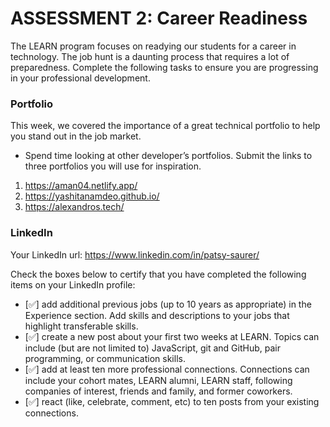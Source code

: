 # ASSESSMENT 2: Career Readiness

The LEARN program focuses on readying our students for a career in technology. The job hunt is a daunting process that requires a lot of preparedness. Complete the following tasks to ensure you are progressing in your professional development.

### Portfolio

This week, we covered the importance of a great technical portfolio to help you stand out in the job market.

- Spend time looking at other developer’s portfolios. Submit the links to three portfolios you will use for inspiration.

1. https://aman04.netlify.app/  
2. https://yashitanamdeo.github.io/
3. https://alexandros.tech/

### LinkedIn

Your LinkedIn url: https://www.linkedin.com/in/patsy-saurer/

Check the boxes below to certify that you have completed the following items on your LinkedIn profile:

- [✅] add additional previous jobs (up to 10 years as appropriate) in the Experience section. Add skills and descriptions to your jobs that highlight transferable skills.
- [✅] create a new post about your first two weeks at LEARN. Topics can include (but are not limited to) JavaScript, git and GitHub, pair programming, or communication skills.
- [✅] add at least ten more professional connections. Connections can include your cohort mates, LEARN alumni, LEARN staff, following companies of interest, friends and family, and former coworkers.
- [✅] react (like, celebrate, comment, etc) to ten posts from your existing connections.
